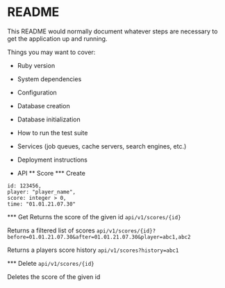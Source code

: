 # README

This README would normally document whatever steps are necessary to get the
application up and running.

Things you may want to cover:

- Ruby version

- System dependencies

- Configuration

- Database creation

- Database initialization

- How to run the test suite

- Services (job queues, cache servers, search engines, etc.)

- Deployment instructions

- API
  ** Score \*** Create

```
id: 123456,
player: "player_name",
score: integer > 0,
time: "01.01.21.07.30"
```

\*\*\* Get
Returns the score of the given id
`api/v1/scores/{id}`

Returns a filtered list of scores
`api/v1/scores/{id}?before=01.01.21.07.30&after=01.01.21.07.30&player=abc1,abc2`

Returns a players score history
`api/v1/scores?history=abc1`

\*\*\* Delete
`api/v1/scores/{id}`

Deletes the score of the given id
